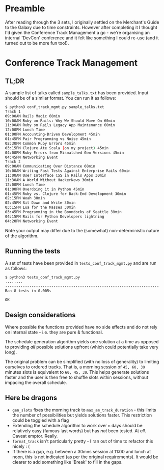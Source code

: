 # Preamble

After reading through the 3 sets, I originally settled on the Merchant's Guide to the Galaxy due to time constraints. However after completing it I thought I'd given the Conference Track Management a go - we're organising an internal 'DevCon' conference and it felt like something I could re-use (and it turned out to be more fun too!).

# Conference Track Management

## TL;DR

A sample list of talks called `sample_talks.txt` has been provided. Input should be of a similar format. You can run it as follows:

```sh
$ python3 conf_track_mgmt.py sample_talks.txt
Track 1
09:00AM Rails Magic 60min
10:00AM Ruby on Rails: Why We Should Move On 60min
11:00AM Ruby on Rails Legacy App Maintenance 60min
12:00PM Lunch Time
01:00PM Accounting-Driven Development 45min
01:45PM Pair Programming vs Noise 45min
02:30PM Common Ruby Errors 45min
03:15PM Clojure Ate Scala (on my project) 45min
04:00PM Ruby Errors from Mismatched Gem Versions 45min
04:45PM Networking Event
Track 2
09:00AM Communicating Over Distance 60min
10:00AM Writing Fast Tests Against Enterprise Rails 60min
11:00AM User Interface CSS in Rails Apps 30min
11:30AM A World Without HackerNews 30min
12:00PM Lunch Time
01:00PM Overdoing it in Python 45min
01:45PM Ruby vs. Clojure for Back-End Development 30min
02:15PM Woah 30min
02:45PM Sit Down and Write 30min
03:15PM Lua for the Masses 30min
03:45PM Programming in the Boondocks of Seattle 30min
04:15PM Rails for Python Developers lightning
04:20PM Networking Event
```

Note your output may differ due to the (somewhat) non-deterministic nature of the algorithm.

## Running the tests

A set of tests have been provided in `tests_conf_track_mgmt.py` and are run as follows:
```sh
$ python3 tests_conf_track_mgmt.py
........
----------------------------------------------------------------------
Ran 8 tests in 0.005s

OK
```

## Design considerations

Where possible the functions provided have no side effects and do not rely on internal state - i.e. they are pure & functional.

The schedule generation algorithm yields one solution at a time as opposed to providing *all* possible solutions upfront (which could potentially take very long).

The original problem can be simplified (with no loss of generality) to limiting ourselves to ordered tracks. That is, a morning session of `45, 60, 30` minutes slots is equivalent to `60, 45, 30`. This helps generate solutions faster and the user is then free to shuffle slots within sessions, without impacing the overall schedule.

## Here be dragons

* `gen_slots` fixes the morning track to `max_am_track_duration` - this limits the number of possibilities but yields solutions faster. This restriction could be toggled with a flag
* Extending the schedule algorithm to work over `n` days should be relatively easy (famous last words) but has *not* been tested. At *all*. Caveat emptor. Really.
* `format_track` isn't particularly pretty - I ran out of time to refactor this nicely : (
* If there is a gap, e.g. between a 30mns session at 11:00 and lunch at noon, this is not indicated (as per the original requirements). It would be clearer to add something like 'Break' to fill in the gaps.

